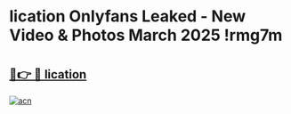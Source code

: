 # lication Onlyfans Leaked - New Video & Photos March 2025 !rmg7m

# <h2><a href="https://rld9hk.iuczelnia.edu.pl?title=lication&ref=rmg7m">🔗👉 🔴 lication</a></h2>

[![acn](https://github.com/user-attachments/assets/0f9c940e-d8b0-45ae-aac7-cd30a18b3e1c)](https://rld9hk.iuczelnia.edu.pl?title=lication&ref=rmg7m)

